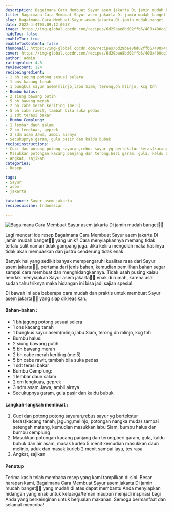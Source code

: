 ```yaml
---
description: Bagaimana Cara Membuat Sayur asem jakarta Di jamin mudah banget"
title: Bagaimana Cara Membuat Sayur asem jakarta Di jamin mudah banget
slug: Bagaimana-Cara-Membuat-Sayur-asem-jakarta-Di-jamin-mudah-banget
date: 2022-4-4T03:09:12.063Z
image: https://img-global.cpcdn.com/recipes/6d29bae8bd02ffb6/400x400cq70/photo.jpg
hideToc: false
enableToc: true
enableTocContent: false
thumbnail: https://img-global.cpcdn.com/recipes/6d29bae8bd02ffb6/400x400cq70/photo.jpg
cover: https://img-global.cpcdn.com/recipes/6d29bae8bd02ffb6/400x400cq70/photo.jpg
author: admin
ratingvalue: 4.8
reviewcount: 124
recipeingredient:
- 1 bh jagung potong sesuai selera
- 1 ons kacang tanah
- 1 bungkus sayur asem(mlinjo,labu Siam, terong,dn mlinjo, kcg tnh
- Bumbu halus:
- 2 siung bawang putih
- 5 bh bawang merah
- 2 bh cabe merah keriting (me:5)
- 5 bh cabe rawit, tambah bila suka pedas
- 1 sdt terasi bakar
- Bumbu Cemplung:
- 1 lembar daun salam
- 2 cm lengkuas, geprek
- 3 sdm asam Jawa, ambil airnya
- Secukupnya garam, gula pasir dan kaldu bubuk
recipeinstructions:
- Cuci dan potong potong sayuran,rebus sayur yg bertekstur keras(kacang tanah, jagung,melinjo, potongan nangka muda) sampai setengah matang, kemudian masukkan labu Siam, bumbu halus dan bumbu cemplung
- Masukkan potongan kacang panjang dan terong,beri garam, gula, kaldu bubuk dan air asam, masak kurleb 5 menit kemudian masukkan daun melinjo, aduk dan masak kurleb 2 menit sampai layu, tes rasa
- Angkat, sajikan
categories:
- Resep

tags:
- Sayur
- asem
- jakarta

katakunci: Sayur asem jakarta
recipecuisine: Indonesian

---
```


![Bagaimana Cara Membuat Sayur asem jakarta Di jamin mudah banget👩‍🍳](https://img-global.cpcdn.com/recipes/6d29bae8bd02ffb6/400x400cq70/photo.jpg)

Lagi mencari ide resep Bagaimana Cara Membuat Sayur asem jakarta Di jamin mudah banget👩‍🍳 yang unik? Cara menyiapkannya memang tidak terlalu sulit namun tidak gampang juga. Jika keliru mengolah maka hasilnya tidak akan memuaskan dan justru cenderung tidak enak.

Banyak hal yang sedikit banyak mempengaruhi kualitas rasa dari Sayur asem jakarta👩‍🍳, pertama dari jenis bahan, kemudian pemilihan bahan segar sampai cara membuat dan menghidangkannya. Tidak usah pusing kalau hendak menyiapkan Sayur asem jakarta👩‍🍳 enak di rumah, karena asal sudah tahu triknya maka hidangan ini bisa jadi sajian spesial.

Di bawah ini ada beberapa cara mudah dan praktis untuk membuat Sayur asem jakarta👩‍🍳 yang siap dikreasikan.

<!--inarticleads1-->

#### Bahan-bahan :

- 1 bh jagung potong sesuai selera
- 1 ons kacang tanah
- 1 bungkus sayur asem(mlinjo,labu Siam, terong,dn mlinjo, kcg tnh
- Bumbu halus:
- 2 siung bawang putih
- 5 bh bawang merah
- 2 bh cabe merah keriting (me:5)
- 5 bh cabe rawit, tambah bila suka pedas
- 1 sdt terasi bakar
- Bumbu Cemplung:
- 1 lembar daun salam
- 2 cm lengkuas, geprek
- 3 sdm asam Jawa, ambil airnya
- Secukupnya garam, gula pasir dan kaldu bubuk

<!--inarticleads2-->

#### Langkah-langkah membuat :

1. Cuci dan potong potong sayuran,rebus sayur yg bertekstur keras(kacang tanah, jagung,melinjo, potongan nangka muda) sampai setengah matang, kemudian masukkan labu Siam, bumbu halus dan bumbu cemplung
1. Masukkan potongan kacang panjang dan terong,beri garam, gula, kaldu bubuk dan air asam, masak kurleb 5 menit kemudian masukkan daun melinjo, aduk dan masak kurleb 2 menit sampai layu, tes rasa
1. Angkat, sajikan

#### Penutup

Terima kasih telah membaca resep yang kami tampilkan di sini. Besar harapan kami, Bagaimana Cara Membuat Sayur asem jakarta Di jamin mudah banget👩‍🍳 yang mudah di atas dapat membantu Anda menyiapkan hidangan yang enak untuk keluarga/teman maupun menjadi inspirasi bagi Anda yang berkeinginan untuk berjualan makanan. Semoga bermanfaat dan selamat mencoba!
